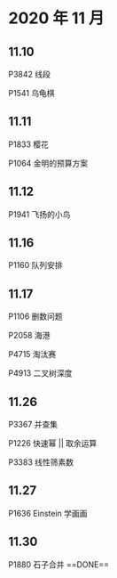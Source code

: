# 2020 年 11 月

## 11.10

P3842 线段

P1541 乌龟棋

## 11.11

P1833 樱花

P1064 金明的预算方案

## 11.12

P1941 飞扬的小鸟

## 11.16

P1160 队列安排

## 11.17

P1106 删数问题

P2058 海港

P4715 淘汰赛

P4913 二叉树深度

## 11.26

P3367 并查集

P1226 快速幂 || 取余运算

P3383 线性筛素数

## 11.27

P1636 Einstein 学画画

## 11.30

P1880 石子合并 ==DONE==
